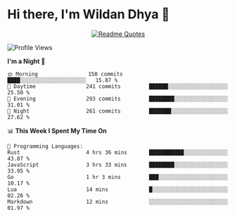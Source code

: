 # Hi there, I'm Wildan Dhya 👋 

<div align="center">
  <a href="https://github.com/piyushsuthar/github-readme-quotes">
    <img src="https://quotes-github-readme.vercel.app/api?quote=Try%2C%20Fail%2C%20Retry&author=unknown&type=vertical&theme=dark" alt="Readme Quotes">
  </a>
</div>

<!--START_SECTION:waka-->
![Profile Views](http://img.shields.io/badge/Profile%20Views-0-blue)

**I'm a Night 🦉** 

```text
🌞 Morning                150 commits         ████░░░░░░░░░░░░░░░░░░░░░   15.87 % 
🌆 Daytime                241 commits         ██████░░░░░░░░░░░░░░░░░░░   25.50 % 
🌃 Evening                293 commits         ████████░░░░░░░░░░░░░░░░░   31.01 % 
🌙 Night                  261 commits         ███████░░░░░░░░░░░░░░░░░░   27.62 % 
```


📊 **This Week I Spent My Time On** 

```text
💬 Programming Languages: 
Rust                     4 hrs 36 mins       ███████████░░░░░░░░░░░░░░   43.87 % 
JavaScript               3 hrs 33 mins       ████████░░░░░░░░░░░░░░░░░   33.95 % 
Go                       1 hr 3 mins         ███░░░░░░░░░░░░░░░░░░░░░░   10.17 % 
Lua                      14 mins             █░░░░░░░░░░░░░░░░░░░░░░░░   02.26 % 
Markdown                 12 mins             ░░░░░░░░░░░░░░░░░░░░░░░░░   01.97 % 
```


<!--END_SECTION:waka-->

<!--## GitHub Stats-->
<!--![Top Languages](https://github-readme-stats.vercel.app/api/top-langs/?username=wildandhya&layout=compact&theme=dracula)-->












